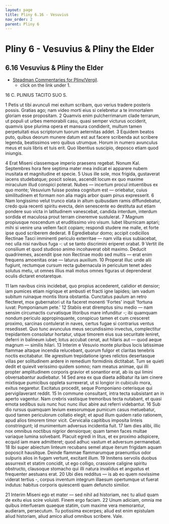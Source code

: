 ```yaml
---
layout: page
title: Pliny 6.16 - Vesuvius
nav_order: 2
parent: Pliny 6
---
```


# Pliny 6 - Vesuvius & Pliny the Elder

## 6.16 Vesuvius & Pliny the Elder

- [Steadman Commentaries for Pliny/Vergil](https://geoffreysteadman.com/ap-pliny-and-vergil).
     - click on the link under 1.

16  C. PLINIUS TACITO SUO S.

1 Petis ut tibi avunculi mei exitum scribam, quo verius tradere posteris possis. Gratias ago; nam video morti eius si celebretur a te immortalem gloriam esse propositam. 2 Quamvis enim pulcherrimarum clade terrarum, ut populi ut urbes memorabili casu, quasi semper victurus occiderit, quamvis ipse plurima opera et mansura condiderit, multum tamen perpetuitati eius scriptorum tuorum aeternitas addet. 3 Equidem beatos puto, quibus deorum munere datum est aut facere scribenda aut scribere legenda, beatissimos vero quibus utrumque. Horum in numero avunculus meus et suis libris et tuis erit. Quo libentius suscipio, deposco etiam quod iniungis.

4 Erat Miseni classemque imperio praesens regebat. Nonum Kal. Septembres hora fere septima mater mea indicat ei apparere nubem inusitata et magnitudine et specie. 5 Usus ille sole, mox frigida, gustaverat iacens studebatque; poscit soleas, ascendit locum ex quo maxime miraculum illud conspici poterat. Nubes — incertum procul intuentibus ex quo monte; Vesuvium fuisse postea cognitum est — oriebatur, cuius similitudinem et formam non alia magis arbor quam pinus expresserit. 6 Nam longissimo velut trunco elata in altum quibusdam ramis diffundebatur, credo quia recenti spiritu evecta, dein senescente eo destituta aut etiam pondere suo victa in latitudinem vanescebat, candida interdum, interdum sordida et maculosa prout terram cineremve sustulerat. 7 Magnum propiusque noscendum ut eruditissimo viro visum. Iubet liburnicam aptari; mihi si venire una vellem facit copiam; respondi studere me malle, et forte ipse quod scriberem dederat. 8 Egrediebatur domo; accipit codicillos Rectinae Tasci imminenti periculo exterritae — nam villa eius subiacebat, nec ulla nisi navibus fuga -: ut se tanto discrimini eriperet orabat. 9 Vertit ille consilium et quod studioso animo incohaverat obit maximo. Deducit quadriremes, ascendit ipse non Rectinae modo sed multis — erat enim frequens amoenitas orae — laturus auxilium. 10 Properat illuc unde alii fugiunt, rectumque cursum recta gubernacula in periculum tenet adeo solutus metu, ut omnes illius mali motus omnes figuras ut deprenderat oculis dictaret enotaretque.

11 Iam navibus cinis incidebat, quo propius accederent, calidior et densior; iam pumices etiam nigrique et ambusti et fracti igne lapides; iam vadum subitum ruinaque montis litora obstantia. Cunctatus paulum an retro flecteret, mox gubernatori ut ita faceret monenti 'Fortes' inquit 'fortuna iuvat: Pomponianum pete.' 12 Stabiis erat diremptus sinu medio — nam sensim circumactis curvatisque litoribus mare infunditur -; ibi quamquam nondum periculo appropinquante, conspicuo tamen et cum cresceret proximo, sarcinas contulerat in naves, certus fugae si contrarius ventus resedisset. Quo tunc avunculus meus secundissimo invectus, complectitur trepidantem consolatur hortatur, utque timorem eius sua securitate leniret, deferri in balineum iubet; lotus accubat cenat, aut hilaris aut — quod aeque magnum — similis hilari. 13 Interim e Vesuvio monte pluribus locis latissimae flammae altaque incendia relucebant, quorum fulgor et claritas tenebris noctis excitabatur. Ille agrestium trepidatione ignes relictos desertasque villas per solitudinem ardere in remedium formidinis dictitabat. Tum se quieti dedit et quievit verissimo quidem somno; nam meatus animae, qui illi propter amplitudinem corporis gravior et sonantior erat, ab iis qui limini obversabantur audiebatur. 14 Sed area ex qua diaeta adibatur ita iam cinere mixtisque pumicibus oppleta surrexerat, ut si longior in cubiculo mora, exitus negaretur. Excitatus procedit, seque Pomponiano ceterisque qui pervigilaverant reddit. 15 In commune consultant, intra tecta subsistant an in aperto vagentur. Nam crebris vastisque tremoribus tecta nutabant, et quasi emota sedibus suis nunc huc nunc illuc abire aut referri videbantur. 16 Sub dio rursus quamquam levium exesorumque pumicum casus metuebatur, quod tamen periculorum collatio elegit; et apud illum quidem ratio rationem, apud alios timorem timor vicit. Cervicalia capitibus imposita linteis constringunt; id munimentum adversus incidentia fuit. 17 Iam dies alibi, illic nox omnibus noctibus nigrior densiorque; quam tamen faces multae variaque lumina solvebant. Placuit egredi in litus, et ex proximo adspicere, ecquid iam mare admitteret; quod adhuc vastum et adversum permanebat. 18 Ibi super abiectum linteum recubans semel atque iterum frigidam aquam poposcit hausitque. Deinde flammae flammarumque praenuntius odor sulpuris alios in fugam vertunt, excitant illum. 19 Innitens servolis duobus assurrexit et statim concidit, ut ego colligo, crassiore caligine spiritu obstructo, clausoque stomacho qui illi natura invalidus et angustus et frequenter aestuans erat. 20 Ubi dies redditus — is ab eo quem novissime viderat tertius -, corpus inventum integrum illaesum opertumque ut fuerat indutus: habitus corporis quiescenti quam defuncto similior.

21 Interim Miseni ego et mater — sed nihil ad historiam, nec tu aliud quam de exitu eius scire voluisti. Finem ergo faciam. 22 Unum adiciam, omnia me quibus interfueram quaeque statim, cum maxime vera memorantur, audieram, persecutum. Tu potissima excerpes; aliud est enim epistulam aliud historiam, aliud amico aliud omnibus scribere. Vale.
